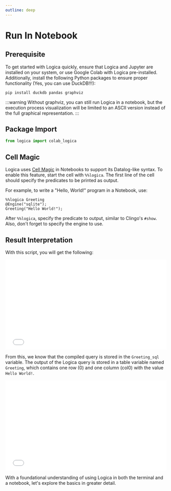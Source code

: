```yaml
---
outline: deep
---
```


# Run In Notebook

## Prerequisite
To get started with Logica quickly, ensure that Logica and Jupyter are installed on your system, or use Google Colab with Logica pre-installed.
Additionally, install the following Python packages to ensure proper functionality (Yes, you can use DuckDB!!!):
```
pip install duckdb pandas graphviz
```

:::warning
Without graphviz, you can still run Logica in a notebook, but the execution process visualization will be limited to an ASCII version instead of the full graphical representation.
:::

## Package Import

```python
from logica import colab_logica
```

## Cell Magic
Logica uses [Cell Magic](https://ipython.readthedocs.io/en/stable/interactive/magics.html#cell-magics) in Notebooks to support its Datalog-like syntax. To enable this feature, start the cell with `%%logica`. The first line of the cell should specify the predicates to be printed as output.

For example, to write a "Hello, World!" program in a Notebook, use:

```
%%logica Greeting
@Engine("sqlite");
Greeting("Hello World!");
```
After `%%logica`, specify the predicate to output, similar to Clingo's `#show`. Also, don't forget to specify the engine to use.

## Result Interpretation
With this script, you will get the following:
<iframe src="/quickstart_result_interpret.html" width="100%" height="280px" frameborder="0.3"></iframe>

From this, we know that the compiled query is stored in the `Greeting_sql` variable. The output of the Logica query is stored in a table variable named `Greeting`, which contains one row (0) and one column (col0) with the value `Hello World!`.

<iframe src="/quickstart_variable_access.html" width="100%" height="280px" frameborder="0.3"></iframe>

With a foundational understanding of using Logica in both the terminal and a notebook, let's explore the basics in greater detail.